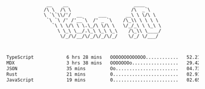<div align="center">
<pre><code>
 __    __                        ____      
/\ \  /\ \                      /\  _`\    
\ `\`\\/'/  __      ___       __\ \ \/\ \  
 `\ `\ /' /'__`\  /' _ `\    /\_\\ \ \ \ \ 
   `\ \ \/\ \ \.\_/\ \/\ \   \/_/_\ \ \_\ \
     \ \_\ \__/.\_\ \_\ \_\    /\_\\ \____/
      \/_/\/__/\/_/\/_/\/_/    \/_/ \/___/ 
                                           

</code></pre>

<!--START_SECTION:waka-->

```txt
TypeScript            6 hrs 28 mins   OOOOOOOOOOOOO............   52.21 %
MDX                   3 hrs 38 mins   OOOOOOOo.................   29.42 %
JSON                  35 mins         Oo.......................   04.73 %
Rust                  21 mins         0........................   02.91 %
JavaScript            19 mins         0........................   02.65 %
```

<!--END_SECTION:waka-->
